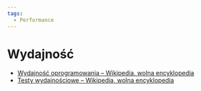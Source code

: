 ```yaml
---
tags:
  - Performance
---
```


# Wydajność

- [Wydajność oprogramowania – Wikipedia, wolna encyklopedia](https://pl.wikipedia.org/wiki/Wydajno%C5%9B%C4%87_oprogramowania)
- [Testy wydajnościowe – Wikipedia, wolna encyklopedia](https://pl.wikipedia.org/wiki/Testy_wydajno%C5%9Bciowe)
